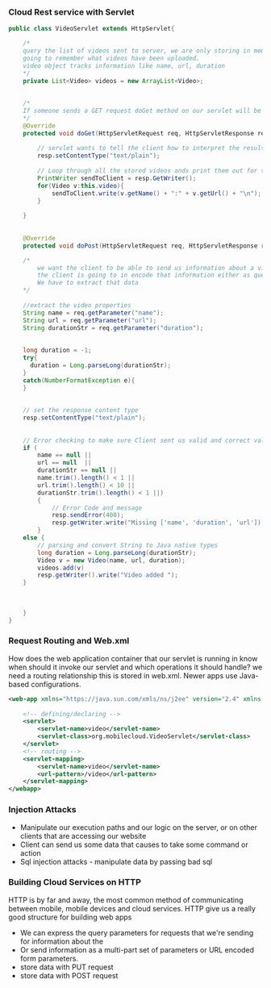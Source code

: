 ### Cloud Rest service with Servlet

```java
public class VideoServlet extends HttpServlet{

	/* 
	query the list of videos sent to server, we are only storing in memory, if server is shutdown servlet is not
	going to remember what videos have been uploaded. 
	video object tracks information like name, url, duration
	*/
	private List<Video> videos = new ArrayList<Video>;
	
	
	/*
	If someone sends a GET request doGet method on our servlet will be invoked
	*/
	@Override
	protected void doGet(HttpServletRequest req, HttpServletResponse resp) throws ServletException, IOException{
		
		// servlet wants to tell the client how to interpret the result its sending back, mimetype is set to text
		resp.setContentType("text/plain");
		
		// Loop through all the stored videos ands print them out for the client to see 
		PrintWriter sendToClient = resp.GetWriter();
		for(Video v:this.video){
			sendToClient.write(v.getName() + ":" + v.getUrl() + "\n");
		}
	
	}
	
	
	@Override
	protected void doPost(HttpServletRequest req, HttpServletResponse resp) throws ServletException, IOException{

	/*
		we want the client to be able to send us information about a video 
		the client is going to in encode that information either as query parameters or as a body of an HTTP post in this case.
		We have to extract that data 
	*/
	
	//extract the video properties
	String name = req.getParameter("name");
	String url = req.getParameter("url");
	String durationStr = req.getParameter("duration");
	
	
	long duration = -1;
	try{
	  duration = Long.parseLong(durationStr);
	}
	catch(NumberFormatException e){
	}
	
	
	// set the response content type 
	resp.setContentType("text/plain");
	
	
	// Error checking to make sure Client sent us valid and correct values 
	if (
		name == null || 
		url == null  || 
		durationStr == null || 
		name.trim().length() < 1 ||
		url.trim().length() < 10 ||
		durationStr.trim().length() < 1 ||)
		{
			// Error Code and message 
			resp.sendError(400);
			resp.getWriter.write("Missing ['name', 'duration', 'url']);
		}
	else {
		// parsing and convert String to Java native types 
		long duration = Long.parseLong(durationStr);
		Video v = new Video(name, url, duration);
		videos.add(v)
		resp.getWriter().write("Video added ");
	}
	
	
	
	}
}
```


### Request Routing and Web.xml


How does the web application container that our servlet is running in know when should it invoke our servlet and which operations it should handle? we need a routing relationship this is stored in web.xml. Newer apps use Java-based configurations.

```xml
<web-app xmlns="https://java.sun.com/xmls/ns/j2ee" version="2.4" xmlns:xsi="http://" xmlns:schemaLocation="http://">
	
	<!-- defining/declaring -->
	<servlet>
		<servlet-name>video</servlet-name>
		<servlet-class>org.mobilecloud.VideoServlet</servlet-class>
	</servlet>
	<!-- routing -->
	<servlet-mapping>
		<servlet-name>video</servlet-name>
		<url-pattern>/video</url-pattern>
	</servlet-mapping>
</webapp>
```

### Injection Attacks

* Manipulate our execution paths and our logic on the server, or on other clients that are accessing our website
* Client can send us some data that causes to take some command or action
* Sql injection attacks - manipulate data by passing bad sql 

### Building Cloud Services on HTTP

HTTP is by far and away, the most common method of communicating between mobile, mobile devices and cloud services. HTTP give us a really good structure for building web apps
 
 * We can express the query parameters for requests that we're sending for information about the
 * Or send information as a multi-part set of parameters or URL encoded form parameters.
 * store data with PUT request 
 * store data with POST request
 
